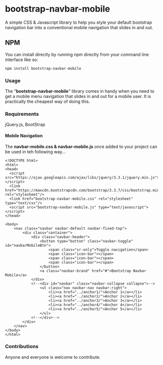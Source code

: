# bootstrap-navbar-mobile
A simple CSS &amp; Javascript library to help you style your default bootstrap navigation bar into a conventional mobile navigation that slides in and out.

## NPM
You can install directly by running npm directly from your command line interface like so: 
```
npm install bootstrap-navbar-mobile
```

### Usage
The "**bootstrap-navbar-mobile**" library comes in handy when you need to get a mobile menu navigation that slides in and out for a mobile user. It is practically the cheapest way of doing this.

### Requirements
jQuery.js, BootStrap

#### Mobile Navigation
The **navbar-mobile.css & navbar-mobile.js** once added to your project can be used in teh following way...
```
<!DOCTYPE html>
<html>
<head>
  <script src="https://ajax.googleapis.com/ajax/libs/jquery/3.3.1/jquery.min.js"></script>
  <link href="https://maxcdn.bootstrapcdn.com/bootstrap/3.3.7/css/bootstrap.min.css" rel="stylesheet"/>
  <link href="bootstrap-navbar-mobile.css" rel="stylesheet" type="text/css"/>
  <script src="bootstrap-navbar-mobile.js" type="text/javascript"></script>
</head>

<body>
    <nav class="navbar navbar-default navbar-fixed-top">
        <div class="container">
            <div class="navbar-header">
                <button type="button" class="navbar-toggle" id="navbarMobileBtn">
                    <span class="sr-only">Toggle navigation</span>
                    <span class="icon-bar"></span>
                    <span class="icon-bar"></span>
                    <span class="icon-bar"></span>
                </button>
                <a class="navbar-brand" href="#">Bootstrap Navbar Mobile</a>
            </div>
            <!--<div id="navbar" class="navbar-collapse collapse">-->
                <ul class="nav navbar-nav navbar-right">
                    <li><a href="../anchor1/">Anchor 1</a></li>
                    <li><a href="../anchor2/">Anchor 2</a></li>
                    <li><a href="../anchor3/">Anchor 3</a></li>
                    <li><a href="../anchor4/">Anchor 4</a></li>
                    <li><a href="../anchor5/">Anchor 5</a></li>
                </ul>
            <!--</div>-->
        </div>
    </nav>
</body>
</html>
```

### Contributions
Anyone and everyone is welcome to contribute. 
